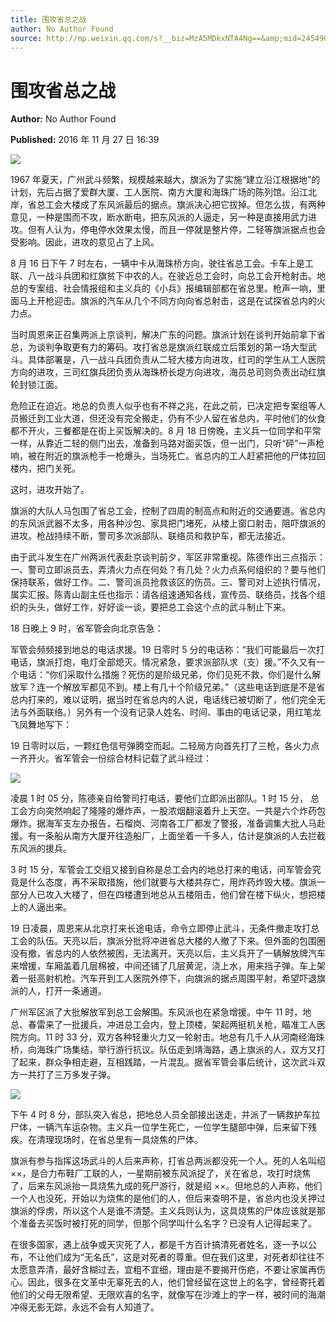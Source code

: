 ```yaml
---
title: 围攻省总之战
author: No Author Found
source: http://mp.weixin.qq.com/s?__biz=MzA5MDkxNTA4Ng==&amp;mid=2454904776&amp;idx=1&amp;sn=d4911c7aa34c435bff0d3c54e60f03b0&amp;chksm=87a217a9b0d59ebffbded01dc382d3dabec00d5e06ef11d1c301ea6f82f95437934b3d0640ec#rd
---
```


# 围攻省总之战

**Author:** No Author Found

**Published:** 2016 年 11 月 27 日 16:39

![](http://mmbiz.qpic.cn/mmbiz_jpg/PJWG74pLsMY6VjSs8icl92DouG8adAGS0ibIkmicA6dYrXchQel1ic3LTtD572I9r9sbW2tOnBvpibgicAXRcdc4p5aA/0?wx_fmt=jpeg)

1967 年夏天，广州武斗频繁，规模越来越大，旗派为了实施“建立沿江根据地”的计划，先后占据了爱群大厦、工人医院、南方大厦和海珠广场的陈列馆。沿江北岸，省总工会大楼成了东风派最后的据点。旗派决心把它拔掉。但怎么拔，有两种意见，一种是围而不攻，断水断电，把东风派的人逼走，另一种是直接用武力进攻。但有人认为，停电停水效果太慢，而且一停就是整片停，二轻等旗派据点也会受影响。因此，进攻的意见占了上风。

8 月 16 日下午 7 时左右，一辆中卡从海珠桥方向，驶往省总工会。卡车上是工联、八一战斗兵团和红旗贫下中农的人。在驶近总工会时，向总工会开枪射击。地总的专案组、社会情报组和主义兵的《小兵》报编辑部都在省总里。枪声一响，里面马上开枪迎击。旗派的汽车从几个不同方向向省总射击，这是在试探省总内的火力点。

当时周恩来正召集两派上京谈判，解决广东的问题。旗派计划在谈判开始前拿下省总，为谈判争取更有力的筹码。攻打省总是旗派红联成立后策划的第一场大型武斗。具体部署是，八一战斗兵团负责从二轻大楼方向进攻，红司的学生从工人医院方向的进攻，三司红旗兵团负责从海珠桥长堤方向进攻，海员总司则负责出动红旗轮封锁江面。

危险正在迫近。地总的负责人似乎也有不祥之兆，在此之前，已决定把专案组等人员搬迁到工业大道，但还没有完全搬走，仍有不少人留在省总内，平时他们的伙食都不开火，三餐都是在街上买饭解决的。8 月 18 日傍晚，主义兵一位同学和平常一样，从靠近二轻的侧门出去，准备到马路对面买饭，但一出门，只听“砰”一声枪响，被在附近的旗派枪手一枪爆头，当场死亡。省总内的工人赶紧把他的尸体拉回楼内，把门关死。

这时，进攻开始了。

旗派的大队人马包围了省总工会，控制了四周的制高点和附近的交通要道。省总内的东风派武器不太多，用各种沙包、家具把门堵死，从楼上窗口射击，阻吓旗派的进攻。枪战持续不断，警司多次派部队、联络员和救护车，都无法接近。

由于武斗发生在广州两派代表赴京谈判前夕，军区非常重视。陈德作出三点指示：一、警司立即派员去，弄清火力点在何处？有几处？火力点系何组织的？要与他们保持联系，做好工作。二、警司派员抢救该区的伤员。三、警司对上述执行情况，属实汇报。陈青山副主任也指示：请各组速通知各线，宣传员、联络员，找各个组织的头头，做好工作，好好谈一谈，要把总工会这个点的武斗制止下来。

18 日晚上 9 时，省军管会向北京告急：

军管会频频接到地总的电话求援。19 日零时 5 分的电话称：“我们可能最后一次打电话，旗派打炮，电灯全部熄灭。情况紧急，要求派部队求（支）援。”不久又有一个电话：“你们采取什么措施？死伤的是阶级兄弟，你们见死不救，你们是什么解放军？连一个解放军都见不到。楼上有几十个阶级兄弟。”（这些电话到底是不是省总内打来的，难以证明，据当时在省总内的人说，电话线已被切断了，他们完全无法与外面联络。）另外有一个没有记录人姓名、时间、事由的电话记录，用红笔龙飞凤舞地写下：

19 日零时以后，一颗红色信号弹腾空而起。二轻局方向首先打了三枪，各火力点一齐开火。省军管会一份综合材料记载了武斗经过：

![](http://mmbiz.qpic.cn/mmbiz_jpg/PJWG74pLsMZaicXbsueqEPxjdeb6scsuwePB5Yb4uA4O3Cxc5KFptyjJcUW39LUe3jxiaULhK8BpkKvWQSueu3Og/0?wx_fmt=jpeg)

凌晨 1 时 05 分，陈德亲自给警司打电话，要他们立即派出部队。1 时 15 分， 总工会方向突然响起了隆隆的爆炸声，一股浓烟翻滚着升上天空。一共是六个炸药包爆炸。据海军支左办报告，石榴岗、河南各工厂都发了警报，准备调集大批人马赴援。有一条船从南方大厦开往造船厂，上面坐着一千多人，估计是旗派的人去拦截东风派的援兵。

3 时 15 分，军管会工交组又接到自称是总工会内的地总打来的电话，问军管会究竟是什么态度，再不采取措施，他们就要与大楼共存亡，用炸药炸毁大楼。旗派一部分人已攻入大楼了，但在四楼遭到地总从五楼阻击，他们曾在楼下纵火，想把楼上的人逼出来。

19 日凌晨，周恩来从北京打来长途电话，命令立即停止武斗，无条件撤走攻打总工会的队伍。天亮以后，旗派分批将冲进省总大楼的人撤了下来。但外面的包围圈没有撤，省总内的人依然被困，无法离开。天亮以后，主义兵开了一辆解放牌汽车来增援，车厢盖着几层棉被，中间还铺了几层黄泥，浇上水，用来挡子弹。车上架着一挺高射机枪。汽车开到工人医院外停下，向旗派的据点周围平射，希望吓退旗派的人，打开一条通道。

广州军区派了大批解放军到总工会解围。东风派也在紧急增援。中午 11 时，地总、春雷来了一批援兵，冲进总工会内，登上顶楼，架起两挺机关枪，瞄准工人医院方向。11 时 33 分，双方各种轻重火力又一轮射击。地总有几千人从河南经海珠桥，向海珠广场集结，举行游行抗议。队伍走到靖海路，遇上旗派的人，双方又打了起来，群众争相走避，互相践踏，一片混乱。据省军管会事后统计，这次武斗双方一共打了三万多发子弹。

![](http://mmbiz.qpic.cn/mmbiz_jpg/PJWG74pLsMZaicXbsueqEPxjdeb6scsuwq08kUhOp90MFMVr27wHY8S3xPAmLeenBcEKSALzF2BibnDVib4W9QWkA/0?wx_fmt=jpeg)

下午 4 时 8 分，部队突入省总，把地总人员全部接出送走，并派了一辆救护车拉尸体，一辆汽车运杂物。主义兵一位学生死亡，一位学生腿部中弹，后来留下残疾。在清理现场时，在省总里有一具烧焦的尸体。

旗派有参与指挥这场武斗的人后来声称，打省总两派都没死一个人。死的人名叫绍 ××，是合力布鞋厂工联的人，一星期前被东风派捉了，关在省总，攻打时烧焦了，后来东风派抬一具烧焦九成的死尸游行，就是绍 ××。但地总的人声称，他们一个人也没死，开始以为烧焦的是他们的人，但后来查明不是，省总内也没关押过旗派的俘虏，所以这个人是谁不清楚。主义兵则认为，这具烧焦的尸体应该就是那个准备去买饭时被打死的同学，但那个同学叫什么名字？已没有人记得起来了。

在很多国家，遇上战争或天灾死了人，都是千方百计搞清死者姓名，逐一予以公布，不让他们成为“无名氏”，这是对死者的尊重。但在我们这里，对死者却往往不太愿意弄清，最好含糊过去，宜粗不宜细，理由是不要揭开伤疤，不要让家属再伤心。因此，很多在文革中无辜死去的人，他们曾经留在这世上的名字，曾经寄托着他们的父母无限希望、无限欢喜的名字，就像写在沙滩上的字一样，被时间的海潮冲得无影无踪，永远不会有人知道了。
